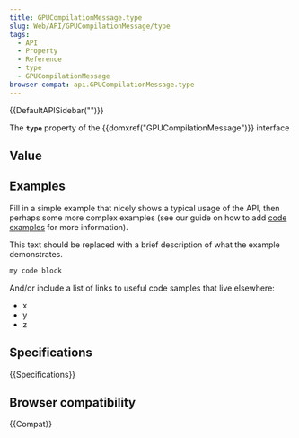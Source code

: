 ```yaml
---
title: GPUCompilationMessage.type
slug: Web/API/GPUCompilationMessage/type
tags:
  - API
  - Property
  - Reference
  - type
  - GPUCompilationMessage
browser-compat: api.GPUCompilationMessage.type
---
```

{{DefaultAPISidebar("")}}

The **`type`** property of the {{domxref("GPUCompilationMessage")}} interface 

## Value



## Examples

Fill in a simple example that nicely shows a typical usage of the API, then perhaps some more complex examples (see our guide on how to add [code examples](/en-US/docs/MDN/Contribute/Structures/Code_examples) for more information).

This text should be replaced with a brief description of what the example demonstrates.

```js
my code block
```

And/or include a list of links to useful code samples that live elsewhere:

*   x
*   y
*   z

## Specifications

{{Specifications}}

## Browser compatibility

{{Compat}}


